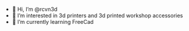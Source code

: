 - 👋 Hi, I’m @rcvn3d
- 👀 I’m interested in 3d printers and 3d printed workshop accessories
- 🌱 I’m currently learning FreeCad

<!---
rcvn3d/rcvn3d is a ✨ special ✨ repository because its `README.md` (this file) appears on your GitHub profile.
You can click the Preview link to take a look at your changes.
--->
